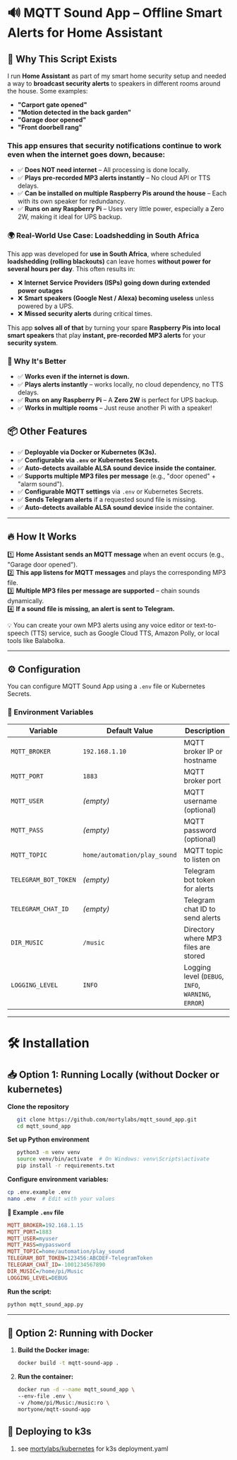 # 🔊 MQTT Sound App – Offline Smart Alerts for Home Assistant  

## 🎯 Why This Script Exists
I run **Home Assistant** as part of my smart home security setup and needed a way to **broadcast security alerts** to speakers in different rooms around the house. Some examples:
- **"Carport gate opened"**
- **"Motion detected in the back garden"**
- **"Garage door opened"**
- **"Front doorbell rang"**

### This app ensures that **security notifications continue to work even when the internet goes down**, because:
- ✅ **Does NOT need internet** – All processing is done locally.
- ✅ **Plays pre-recorded MP3 alerts instantly** – No cloud API or TTS delays.
- ✅ **Can be installed on multiple Raspberry Pis around the house** – Each with its own speaker for redundancy.
- ✅ **Runs on any Raspberry Pi** – Uses very little power, especially a Zero 2W, making it ideal for UPS backup.

### **🌍 Real-World Use Case: Loadshedding in South Africa**
This app was developed for **use in South Africa**, where scheduled **loadshedding (rolling blackouts)** can leave homes **without power for several hours per day**. This often results in:
- ❌ **Internet Service Providers (ISPs) going down during extended power outages**  
- ❌ **Smart speakers (Google Nest / Alexa) becoming useless** unless powered by a UPS.
- ❌ **Missed security alerts** during critical times.


This app **solves all of that** by turning your spare **Raspberry Pis into local smart speakers** that play **instant, pre-recorded MP3 alerts** for your **security system**.  

### **🚀 Why It's Better**  
- ✅ **Works even if the internet is down.**  
- ✅ **Plays alerts instantly** – works locally, no cloud dependency, no TTS delays.  
- ✅ **Runs on any Raspberry Pi** – A **Zero 2W** is perfect for UPS backup.
- ✅ **Works in multiple rooms** – Just reuse another Pi with a speaker!  

## 📦 **Other Features**  
- ✅ **Deployable via Docker or Kubernetes (K3s).**  
- ✅ **Configurable via `.env` or Kubernetes Secrets.**  
- ✅ **Auto-detects available ALSA sound device inside the container.**  
- ✅ **Supports multiple MP3 files per message** (e.g., "door opened" + "alarm sound").
- ✅ **Configurable MQTT settings** via `.env` or Kubernetes Secrets.
- ✅ **Sends Telegram alerts** if a requested sound file is missing.
- ✅ **Auto-detects available ALSA sound device** inside the container.


---

## 🔥 **How It Works**  
1️⃣ **Home Assistant sends an MQTT message** when an event occurs (e.g., "Garage door opened").  
2️⃣ **This app listens for MQTT messages** and plays the corresponding MP3 file.  
3️⃣ **Multiple MP3 files per message are supported** – chain sounds dynamically.  
4️⃣ **If a sound file is missing, an alert is sent to Telegram.**  

💡 You can create your own MP3 alerts using any voice editor or text-to-speech (TTS) service, such as Google Cloud TTS, Amazon Polly, or local tools like Balabolka.

---


## ⚙️ **Configuration**  
You can configure MQTT Sound App using a `.env` file or Kubernetes Secrets.

### **📌 Environment Variables**  
| Variable              | Default Value                         | Description |
|-----------------------|-------------------------------------|-------------|
| `MQTT_BROKER`        | `192.168.1.10`                      | MQTT broker IP or hostname |
| `MQTT_PORT`          | `1883`                               | MQTT broker port |
| `MQTT_USER`          | *(empty)*                            | MQTT username (optional) |
| `MQTT_PASS`          | *(empty)*                            | MQTT password (optional) |
| `MQTT_TOPIC`         | `home/automation/play_sound`        | MQTT topic to listen on |
| `TELEGRAM_BOT_TOKEN` | *(empty)*                            | Telegram bot token for alerts |
| `TELEGRAM_CHAT_ID`   | *(empty)*                            | Telegram chat ID to send alerts |
| `DIR_MUSIC`          | `/music`                             | Directory where MP3 files are stored |
| `LOGGING_LEVEL`      | `INFO`                               | Logging level (`DEBUG`, `INFO`, `WARNING`, `ERROR`) |

---

# 🛠 **Installation**  

## **📥 Option 1: Running Locally (without Docker or kubernetes)**  
**Clone the repository**  
   ```bash
      git clone https://github.com/mortylabs/mqtt_sound_app.git
      cd mqtt_sound_app
   ```

**Set up Python environment**
   ```bash
      python3 -m venv venv
      source venv/bin/activate  # On Windows: venv\Scripts\activate
      pip install -r requirements.txt
   ```

**Configure environment variables:**
   ```bash
   cp .env.example .env
   nano .env  # Edit with your values
   ```

**📌 Example `.env` file**
```ini
MQTT_BROKER=192.168.1.15
MQTT_PORT=1883
MQTT_USER=myuser
MQTT_PASS=mypassword
MQTT_TOPIC=home/automation/play_sound
TELEGRAM_BOT_TOKEN=123456:ABCDEF-TelegramToken
TELEGRAM_CHAT_ID=-1001234567890
DIR_MUSIC=/home/pi/Music
LOGGING_LEVEL=DEBUG
```

**Run the script:**
   ```bash
   python mqtt_sound_app.py
```
---

## **🐳 Option 2: Running with Docker**
1. **Build the Docker image:**
   ```bash
   docker build -t mqtt-sound-app .
   ```

2. **Run the container:**
   ```bash
   docker run -d --name mqtt_sound_app \
   --env-file .env \
   -v /home/pi/Music:/music:ro \
   mortyone/mqtt-sound-app
   ```

## 🚀 **Deploying to k3s**

1. see [mortylabs/kubernetes](https://github.com/mortylabs/kubernetes) for k3s deployment.yaml

